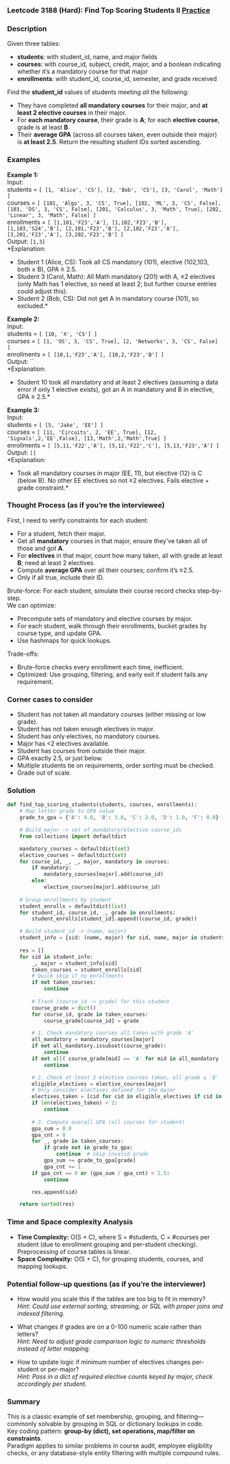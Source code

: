 ### Leetcode 3188 (Hard): Find Top Scoring Students II [Practice](https://leetcode.com/problems/find-top-scoring-students-ii)

### Description  
Given three tables:  
- **students**: with student_id, name, and major fields  
- **courses**: with course_id, subject, credit, major, and a boolean indicating whether it’s a mandatory course for that major  
- **enrollments**: with student_id, course_id, semester, and grade received  

Find the **student_id** values of students meeting *all* the following:
- They have completed **all mandatory courses** for their major, and **at least 2 elective courses** in their major.
- For **each mandatory course**, their grade is **A**; for each **elective course**, grade is at least **B**.
- Their **average GPA** (across all courses taken, even outside their major) is **at least 2.5**.
Return the resulting student IDs sorted ascending.

### Examples  

**Example 1:**  
Input:  
students = `[ [1, 'Alice', 'CS'], [2, 'Bob', 'CS'], [3, 'Carol', 'Math'] ]`  
courses = `[ [101, 'Algo', 3, 'CS', True], [102, 'ML', 3, 'CS', False], [103, 'DS', 3, 'CS', False], [201, 'Calculus', 3, 'Math', True], [202, 'Linear', 3, 'Math', False] ]`  
enrollments = `[ [1,101,'F23','A'], [1,102,'F23','B'], [1,103,'S24','B'], [2,101,'F23','B'], [2,102,'F23','A'], [3,201,'F23','A'], [3,202,'F23','B'] ]`  
Output: `[1,3]`  
*Explanation:  
- Student 1 (Alice, CS): Took all CS mandatory (101), elective (102,103, both ≥ B), GPA ≥ 2.5.
- Student 3 (Carol, Math): All Math mandatory (201) with A, ≥2 electives (only Math has 1 elective, so need at least 2; but further course entries could adjust this).
- Student 2 (Bob, CS): Did not get A in mandatory course (101), so excluded.*

**Example 2:**  
Input:  
students = `[ [10, 'X', 'CS'] ]`  
courses = `[ [1, 'OS', 3, 'CS', True], [2, 'Networks', 3, 'CS', False] ]`  
enrollments = `[ [10,1,'F23','A'], [10,2,'F23','B'] ]`  
Output: ``  
*Explanation:  
- Student 10 took all mandatory and at least 2 electives (assuming a data error if only 1 elective exists), got an A in mandatory and B in elective, GPA ≥ 2.5.*

**Example 3:**  
Input:  
students = `[ [5, 'Jake', 'EE'] ]`  
courses = `[ [11, 'Circuits', 2, 'EE', True], [12, 'Signals',2,'EE',False], [13,'Math',2,'Math',True] ]`  
enrollments = `[ [5,11,'F22','A'], [5,12,'F22','C'], [5,13,'F23','A'] ]`  
Output: `[]`  
*Explanation:  
- Took all mandatory courses in major (EE, 11), but elective (12) is C (below B). No other EE electives so not ≥2 electives. Fails elective + grade constraint.*

### Thought Process (as if you’re the interviewee)  
First, I need to verify constraints for each student:  
- For a student, fetch their major.
- Get all **mandatory** courses in that major, ensure they’ve taken all of those and got **A**.
- For **electives** in that major, count how many taken, all with grade at least **B**; need at least 2 electives.
- Compute **average GPA** over all their courses; confirm it’s ≥2.5.
- Only if all true, include their ID.

Brute-force: For each student, simulate their course record checks step-by-step.  
We can optimize:  
- Precompute sets of mandatory and elective courses by major.
- For each student, walk through their enrollments, bucket grades by course type, and update GPA.
- Use hashmaps for quick lookups.

Trade-offs:  
- Brute-force checks every enrollment each time, inefficient.
- Optimized: Use grouping, filtering, and early exit if student fails any requirement.

### Corner cases to consider  
- Student has not taken all mandatory courses (either missing or low grade).
- Student has not taken enough electives in major.
- Student has only electives, no mandatory courses.
- Major has <2 electives available.
- Student has courses from outside their major.
- GPA exactly 2.5, or just below.
- Multiple students tie on requirements, order sorting must be checked.
- Grade out of scale.

### Solution

```python
def find_top_scoring_students(students, courses, enrollments):
    # Map letter grade to GPA value
    grade_to_gpa = {'A': 4.0, 'B': 3.0, 'C': 2.0, 'D': 1.0, 'F': 0.0}

    # Build major -> set of mandatory/elective course_ids
    from collections import defaultdict

    mandatory_courses = defaultdict(set)
    elective_courses = defaultdict(set)
    for course_id, _, _, major, mandatory in courses:
        if mandatory:
            mandatory_courses[major].add(course_id)
        else:
            elective_courses[major].add(course_id)
    
    # Group enrollments by student
    student_enrolls = defaultdict(list)
    for student_id, course_id, _, grade in enrollments:
        student_enrolls[student_id].append((course_id, grade))

    # Build student_id -> (name, major)
    student_info = {sid: (name, major) for sid, name, major in students}
    
    res = []
    for sid in student_info:
        _, major = student_info[sid]
        taken_courses = student_enrolls[sid]
        # Quick skip if no enrollments
        if not taken_courses:
            continue
        
        # Track (course_id -> grade) for this student
        course_grade = dict()
        for course_id, grade in taken_courses:
            course_grade[course_id] = grade

        # 1. Check mandatory courses all taken with grade 'A'
        all_mandatory = mandatory_courses[major]
        if not all_mandatory.issubset(course_grade):
            continue
        if not all( course_grade[mid] == 'A' for mid in all_mandatory ):
            continue

        # 2. Check at least 2 elective courses taken, all grade ≥ 'B'
        eligible_electives = elective_courses[major]
        # Only consider electives defined for the major
        electives_taken = [cid for cid in eligible_electives if cid in course_grade and grade_to_gpa[course_grade[cid]] >= 3.0]
        if len(electives_taken) < 2:
            continue
        
        # 3. Compute overall GPA (all courses for student)
        gpa_sum = 0.0
        gpa_cnt = 0
        for _, grade in taken_courses:
            if grade not in grade_to_gpa:
                continue  # skip invalid grade
            gpa_sum += grade_to_gpa[grade]
            gpa_cnt += 1
        if gpa_cnt == 0 or (gpa_sum / gpa_cnt) < 2.5:
            continue

        res.append(sid)

    return sorted(res)
```

### Time and Space complexity Analysis  

- **Time Complexity:** O(S × C), where S = #students, C = #courses per student (due to enrollment grouping and per-student checking). Preprocessing of course tables is linear.
- **Space Complexity:** O(S + C), for grouping students, courses, and mapping lookups.

### Potential follow-up questions (as if you’re the interviewer)  

- How would you scale this if the tables are too big to fit in memory?  
  *Hint: Could use external sorting, streaming, or SQL with proper joins and indexed filtering.*

- What changes if grades are on a 0-100 numeric scale rather than letters?  
  *Hint: Need to adjust grade comparison logic to numeric thresholds instead of letter mapping.*

- How to update logic if minimum number of electives changes per-student or per-major?  
  *Hint: Pass in a dict of required elective counts keyed by major, check accordingly per student.*

### Summary
This is a classic example of set membership, grouping, and filtering—commonly solvable by grouping in SQL or dictionary lookups in code.  
Key coding pattern: **group-by (dict), set operations, map/filter on constraints**.  
Paradigm applies to similar problems in course audit, employee eligibility checks, or any database-style entity filtering with multiple compound rules.